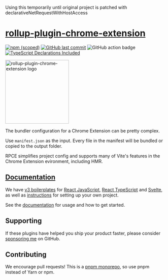 Using this temporarily until original project is patched with declarativeNetRequestWithHostAccess

# [rollup-plugin-chrome-extension](https://www.extend-chrome.dev/rollup-plugin)

[![npm (scoped)](https://img.shields.io/npm/v/rollup-plugin-chrome-extension.svg)](https://www.npmjs.com/package/rollup-plugin-chrome-extension)
[![GitHub last commit](https://img.shields.io/github/last-commit/crxjs/rollup-plugin-chrome-extension.svg?logo=github)](https://github.com/crxjs/rollup-plugin-chrome-extension)
![GitHub action badge](https://github.com/crxjs/rollup-plugin-chrome-extension/actions/workflows/rollup-plugin.yml/badge.svg)
[![TypeScript Declarations Included](https://img.shields.io/badge/types-TypeScript-informational)](#typescript)

<a href="https://www.extend-chrome.dev/rollup-plugin" rel="noopener">
  <img width=200px height=200px src="https://imgur.com/wEXnCYK.png" alt="rollup-plugin-chrome-extension logo"></a>

The bundler configuration for a Chrome Extension can be pretty complex.

Use `manifest.json` as the input. Every file in the manifest will be bundled or
copied to the output folder.

RPCE simplifies project config and supports many of Vite's features in the
Chrome Extension evironment, including HMR.

## [Documentation](https://www.extend-chrome.dev/rollup-plugin)

We have
[v3 boilerplates](https://www.extend-chrome.dev/rollup-plugin#chrome-extension-boilerplates)
for [React JavaScript](https://github.com/crxjs/js-react-boilerplate),
[React TypeScript](https://github.com/crxjs/ts-react-boilerplate) and
[Svelte](https://github.com/kyrelldixon/svelte-tailwind-extension-boilerplate),
as well as [instructions](https://www.extend-chrome.dev/rollup-plugin#usage) for
setting up your own project.

See the [documentation](https://www.extend-chrome.dev/rollup-plugin) for usage
and how to get started.

## Supporting

If these plugins have helped you ship your product faster, please consider
[sponsoring me](https://github.com/sponsors/jacksteamdev) on GitHub.

## Contributing

We encourage pull requests! This is a
[pnpm monorepo](https://pnpm.io/workspaces), so use pnpm instead of Yarn or npm.
